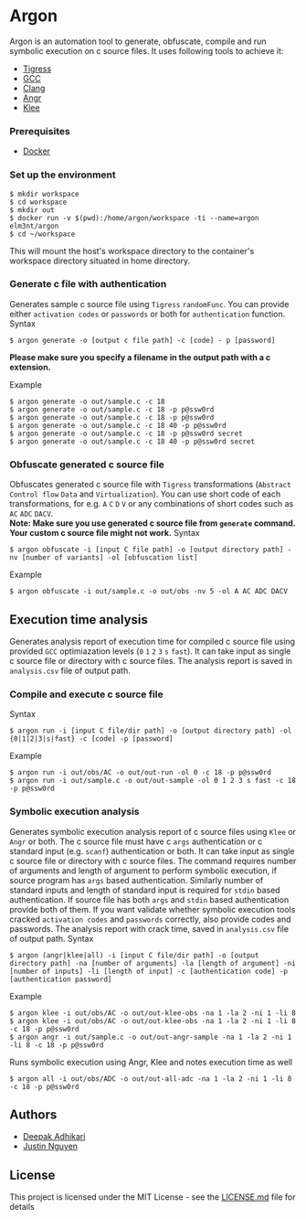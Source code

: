 # Argon

Argon is an automation tool to generate, obfuscate, compile and run symbolic execution on c source files. It uses following tools to achieve it:
* [Tigress](http://tigress.cs.arizona.edu/)
* [GCC](https://gcc.gnu.org/)
* [Clang](https://clang.llvm.org/)
* [Angr](http://angr.io/)
* [Klee](https://github.com/klee/)


### Prerequisites

* [Docker](https://www.docker.com/)


### Set up the environment
```
$ mkdir workspace
$ cd workspace
$ mkdir out
$ docker run -v $(pwd):/home/argon/workspace -ti --name=argon elm3nt/argon
$ cd ~/workspace
```
This will mount the host's workspace directory to the container's workspace directory situated in home directory.


### Generate c file with authentication
Generates sample c source file using `Tigress` `randomFunc`. You can provide either `activation codes` or `passwords` or both for `authentication` function.
Syntax
```
$ argon generate -o [output c file path] -c [code] - p [password]
```
**Please make sure you specify a filename in the output path with a c extension.**

Example
```
$ argon generate -o out/sample.c -c 18
$ argon generate -o out/sample.c -c 18 -p p@ssw0rd
$ argon generate -o out/sample.c -c 18 -p p@ssw0rd
$ argon generate -o out/sample.c -c 18 40 -p p@ssw0rd
$ argon generate -o out/sample.c -c 18 -p p@ssw0rd secret
$ argon generate -o out/sample.c -c 18 40 -p p@ssw0rd secret
```

### Obfuscate generated c source file
Obfuscates generated c source file with `Tigress` transformations (`Abstract` `Control flow` `Data` and `Virtualization`). You can use short code of each transformations, for e.g. `A` `C` `D` `V` or any combinations of short codes such as `AC` `ADC` `DACV`.  
**Note: Make sure you use generated c source file from `generate` command. Your custom c source file might not work.**
Syntax
```
$ argon obfuscate -i [input C file path] -o [output directory path] -nv [number of variants] -ol [obfuscation list]
```
Example
```
$ argon obfuscate -i out/sample.c -o out/obs -nv 5 -ol A AC ADC DACV
```

## Execution time analysis
Generates analysis report of execution time for compiled c source file using provided `GCC` optimiazation levels (`0` `1` `2` `3` `s` `fast`). It can take input as single c source file or directory with c source files. The analysis report is saved in `analysis.csv` file of output path.

### Compile and execute c source file 
Syntax
```
$ argon run -i [input C file/dir path] -o [output directory path] -ol {0|1|2|3|s|fast} -c [code] -p [password]
```
Example
```
$ argon run -i out/obs/AC -o out/out-run -ol 0 -c 18 -p p@ssw0rd
$ argon run -i out/sample.c -o out/out-sample -ol 0 1 2 3 s fast -c 18 -p p@ssw0rd
```

### Symbolic execution analysis
Generates symbolic execution analysis report of c source files using `Klee` or `Angr` or both. The c source file must have c `args` authentication or c standard input (e.g. `scanf`) authentication or both.  It can take input as single c source file or directory with c source files. The command requires number of arguments and length of argument to perform symbolic execution, if source program has `args` based authentication. Similarly number of standard inputs and length of standard input is required for `stdin` based authentication. If source file has both `args` and `stdin` based authentication provide both of them. If you want validate whether symbolic execution tools cracked `activation codes` and `passwords` correctly, also provide codes and passwords. The analysis report with crack time,  saved in `analysis.csv` file of output path.
Syntax
```
$ argon (angr|klee|all) -i [input C file/dir path] -o [output directory path] -na [number of arguments] -la [length of argument] -ni [number of inputs] -li [length of input] -c [authentication code] -p [authentication password]
```
Example
```
$ argon klee -i out/obs/AC -o out/out-klee-obs -na 1 -la 2 -ni 1 -li 8
$ argon klee -i out/obs/AC -o out/out-klee-obs -na 1 -la 2 -ni 1 -li 8 -c 18 -p p@ssw0rd
$ argon angr -i out/sample.c -o out/out-angr-sample -na 1 -la 2 -ni 1 -li 8 -c 18 -p p@ssw0rd

```
Runs symbolic execution using Angr, Klee and notes execution time as well
```
$ argon all -i out/obs/ADC -o out/out-all-adc -na 1 -la 2 -ni 1 -li 8 -c 18 -p p@ssw0rd
```

## Authors

* [Deepak Adhikari](https://github.com/deepsadhi)
* [Justin Nguyen](https://github.com/Thienx99)


## License

This project is licensed under the MIT License - see the [LICENSE.md](LICENSE.md) file for details
